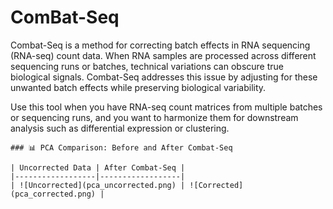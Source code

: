 # ComBat-Seq
Combat-Seq is a method for correcting batch effects in RNA sequencing (RNA-seq) count data. When RNA samples are processed across different sequencing runs or batches, technical variations can obscure true biological signals. Combat-Seq addresses this issue by adjusting for these unwanted batch effects while preserving biological variability.

Use this tool when you have RNA-seq count matrices from multiple batches or sequencing runs, and you want to harmonize them for downstream analysis such as differential expression or clustering.

```
### 📊 PCA Comparison: Before and After Combat-Seq

| Uncorrected Data | After Combat-Seq |
|------------------|------------------|
| ![Uncorrected](pca_uncorrected.png) | ![Corrected](pca_corrected.png) |
```



